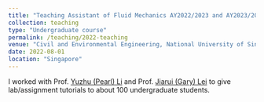 ```yaml
---
title: "Teaching Assistant of Fluid Mechanics AY2022/2023 and AY2023/2024"
collection: teaching
type: "Undergraduate course"
permalink: /teaching/2022-teaching
venue: "Civil and Environmental Engineering, National University of Singapore"
date: 2022-08-01
location: "Singapore"
---
```


I worked with Prof. <a href="https://nus-ccl.com/">Yuzhu (Pearl) Li</a> and Prof. <a href="https://www.garylei.com/">Jiarui (Gary) Lei</a> to give lab/assignment tutorials to about 100 undergraduate students.

<!-- <div align=center><img src="http://huzhengyu.github.io/images/CE5308.gif" width = 400></div> -->